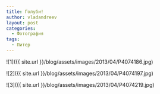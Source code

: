 ```yaml
---
title: Голуби!
author: vladandreev
layout: post
categories:
  - Фотография
tags:
  - Питер
---
```


![1]({{ site.url }}/blog/assets/images/2013/04/P4074186.jpg)

<!-- more -->

![2]({{ site.url }}/blog/assets/images/2013/04/P4074197.jpg)
                                                            
![3]({{ site.url }}/blog/assets/images/2013/04/P4074219.jpg)




